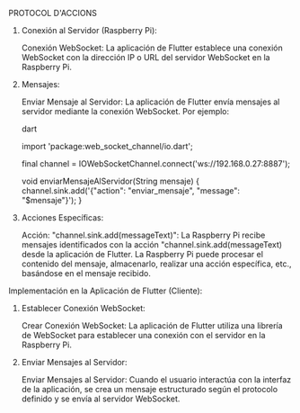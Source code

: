 PROTOCOL D'ACCIONS
1. Conexión al Servidor (Raspberry Pi):

    Conexión WebSocket:
        La aplicación de Flutter establece una conexión WebSocket con la dirección IP o URL del servidor WebSocket en la Raspberry Pi.

2. Mensajes:

    Enviar Mensaje al Servidor:
        La aplicación de Flutter envía mensajes al servidor mediante la conexión WebSocket. Por ejemplo:

    dart

    import 'package:web_socket_channel/io.dart';

    final channel = IOWebSocketChannel.connect('ws://192.168.0.27:8887');

    void enviarMensajeAlServidor(String mensaje) {
      channel.sink.add('{"action": "enviar_mensaje", "message": "$mensaje"}');
    }

3. Acciones Específicas:

    Acción: "channel.sink.add(messageText)":
        La Raspberry Pi recibe mensajes identificados con la acción "channel.sink.add(messageText) desde la aplicación de Flutter. La Raspberry Pi puede procesar el contenido del mensaje, almacenarlo, realizar una acción específica, etc., basándose en el mensaje recibido.

Implementación en la Aplicación de Flutter (Cliente):
1. Establecer Conexión WebSocket:

    Crear Conexión WebSocket:
        La aplicación de Flutter utiliza una librería de WebSocket para establecer una conexión con el servidor en la Raspberry Pi.

2. Enviar Mensajes al Servidor:

    Enviar Mensajes al Servidor:
        Cuando el usuario interactúa con la interfaz de la aplicación, se crea un mensaje estructurado según el protocolo definido y se envía al servidor WebSocket.
